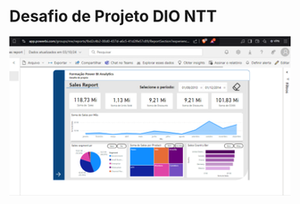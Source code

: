 # Desafio de Projeto DIO NTT
[![Print do Relatorio publicado no Power BI](Print_Projeto.png)](path/to/image)
